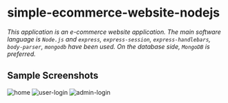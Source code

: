 # simple-ecommerce-website-nodejs
*This application is an e-commerce website application. The main software language is `Node.js` and `express`, `express-session`, `express-handlebars`, `body-parser`, `mongodb` have been used. On the database side, `MongoDB` is preferred.*



## Sample Screenshots
![home](https://github.com/eroldmrclk/simple-ecommerce-website-nodejs/blob/master/images/home.png)
![user-login](https://github.com/eroldmrclk/simple-ecommerce-website-nodejs/blob/master/images/user-login.png)
![admin-login](https://github.com/eroldmrclk/simple-ecommerce-website-nodejs/blob/master/images/admin-login.png)

